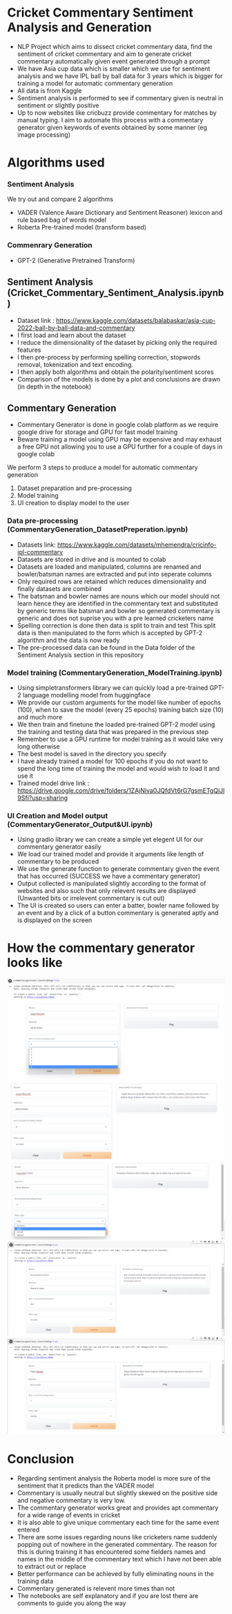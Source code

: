 # Cricket Commentary Sentiment Analysis and Generation
- NLP Project which aims to dissect cricket commentary data, find the sentiment of cricket commentary and aim to generate cricket commentary automatically given event generated through a prompt
- We have Asia cup data which is smaller which we use for sentiment analysis and we have IPL ball by ball data for 3 years which is bigger for training a model for automatic commentary generation
- All data is from Kaggle
- Sentiment analysis is performed to see if commentary given is neutral in sentiment or slightly positive
- Up to now websites like cricbuzz provide commentary for matches by manual typing. I aim to automate this process with a commentary generator given keywords of events obtained by some manner (eg image processing)

# Algorithms used

### Sentiment Analysis
We try out and compare 2 algorithms
- VADER (Valence Aware Dictionary and Sentiment Reasoner) lexicon and rule based bag of words model
- Roberta Pre-trained model (transform based)

### Commenrary Generation
- GPT-2 (Generative Pretrained Transform)

## Sentiment Analysis (Cricket_Commentary_Sentiment_Analysis.ipynb)
- Dataset link : https://www.kaggle.com/datasets/balabaskar/asia-cup-2022-ball-by-ball-data-and-commentary
- I first load and learn about the dataset
- I reduce the dimensionality of the dataset by picking only the required features
- I then pre-process by performing spelling correction, stopwords removal, tokenization and text encoding.
- I then apply both algorithms and obtain the polarity/sentiment scores
- Comparison of the models is done by a plot and conclusions are drawn (in depth in the notebook)

## Commentary Generation
 - Commentary Generator is done in google colab platform as we require google drive for storage and GPU for fast model training
 - Beware training a model using GPU may be expensive and may exhaust a free GPU not allowing you to use a GPU further for a couple of days in google colab
 
 We perform 3 steps to produce a model for automatic commentary generation
 1. Dataset preparation and pre-processing
 2. Model training
 3. UI creation to display model to the user
 
### Data pre-processing (CommentaryGeneration_DatasetPreperation.ipynb)

- Datasets link: https://www.kaggle.com/datasets/mhemendra/cricinfo-ipl-commentary
- Datasets are stored in drive and is mounted to colab
- Datasets are loaded and manipulated, columns are renamed and bowler/batsman names are extracted and put into seperate columns
- Only required rows are retained which reduces dimensionality and finally datasets are combined
- The batsman and bowler names are nouns which our model should not learn hence they are identified in the commentary text and substituted by generic terms like batsman and bowler so generated commentary is generic and does not suprise you with a pre learned cricketers name
- Spelling correction is done then data is split to train and test
This split data is then manipulated to the form which is accepted by GPT-2 algorithm and the data is now ready
- The pre-processed data can be found in the Data folder of the Sentiment Analysis section in this repository

### Model training (CommentaryGeneration_ModelTraining.ipynb)
- Using simpletransformers library we can quickly load a pre-trained GPT-2 language modelling model from huggingface
- We provide our custom arguments for the model like number of epochs (100), when to save the model (every 25 epochs) training batch size (10) and much more
- We then train and finetune the loaded pre-trained GPT-2 model using the training and testing data that was prepared in the previous step 
- Remember to use a GPU runtime for model training as it would take very long otherwise
- The best model is saved in the directory you specify
- I have already trained a model for 100 epochs if you do not want to spend the long time of training the model and would wish to load it and use it 
- Trained model drive link : https://drive.google.com/drive/folders/1ZAjNiva0JQfdVt6rG7gsmETgQiJl9Sfi?usp=sharing

### UI Creation and Model output (CommentaryGenerator_Output&UI.ipynb)
- Using gradio library we can create a simple yet elegent UI for our commentary generator easily
- We load our trained model and provide it arguments like length of commentary to be produced
- We use the generate function to generate commentary given the event that has occurred (SUCCESS we have a commentary generator)
- Output collected is manipulated slightly according to the format of websites and also such that only relevent results are displayed (Unwanted bits or irrelevent commentary is cut out)
- The UI is created so users can enter a batter, bowler name followed by an event and by a click of a button commentary is generated aptly and is displayed on the screen


# How the commentary generator looks like
![alt text](https://github.com/mrsurya1304/CricketCommentaryGenerator/blob/main/Samples/sample1.png)
![alt text](https://github.com/mrsurya1304/CricketCommentaryGenerator/blob/main/Samples/sample2.png)
![alt text](https://github.com/mrsurya1304/CricketCommentaryGenerator/blob/main/Samples/sample3.png)
![alt text](https://github.com/mrsurya1304/CricketCommentaryGenerator/blob/main/Samples/sample4.png)
![alt text](https://github.com/mrsurya1304/CricketCommentaryGenerator/blob/main/Samples/sample5.png)
 
# Conclusion
- Regarding sentiment analysis the Roberta model is more sure of the sentiment that it predicts than the VADER model
- Commentary is usually neutral but slightly skewed on the positive side and negative commentary is very low.
- The commentary generator works great and provides apt commentary for a wide range of events in cricket
- It is also able to give unique commentary each time for the same event entered
- There are some issues regarding nouns like cricketers name suddenly popping out of nowhere in the generated commentary. The reason for this is during training it has encountered some fielders names and names in the middle of the commentary text which I have not been able to extract out or replace
- Better performance can be achieved by fully eliminating nouns in the training data
- Commentary generated is relevent more times than not
- The notebooks are self explanatory and if you are lost there are comments to guide you along the way

